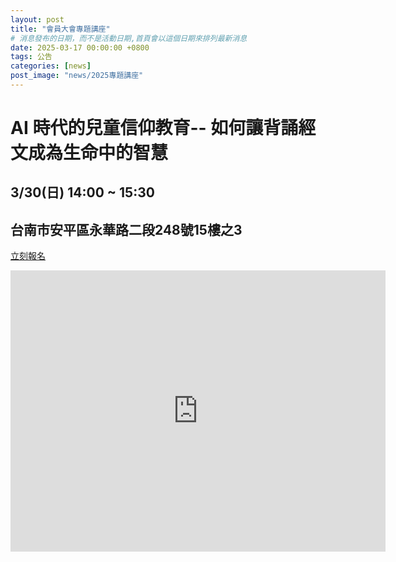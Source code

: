 ```yaml
---
layout: post
title: "會員大會專題講座"
# 消息發布的日期，而不是活動日期,首頁會以這個日期來排列最新消息
date: 2025-03-17 00:00:00 +0800
tags: 公告
categories: [news]
post_image: "news/2025專題講座"
---
```


# AI 時代的兒童信仰教育-- 如何讓背誦經文成為生命中的智慧
## 3/30(日) 14:00 ~ 15:30
## 台南市安平區永華路二段248號15樓之3 
<a class="main-btn main-btn-2" target="_blank" href="https://www.beclass.com/rid=294feca67d4025bbdb27">立刻報名</a>
<iframe src="https://www.google.com/maps/embed?pb=!1m18!1m12!1m3!1d3672.913246521346!2d120.17759807572689!3d22.990217417534083!2m3!1f0!2f0!3f0!3m2!1i1024!2i768!4f13.1!3m3!1m2!1s0x346e760c9de55555%3A0x8d39d627063f9f08!2zNzA45Y-w5Y2X5biC5a6J5bmz5Y2A5rC46I-v6Lev5LqM5q61MjQ46JmfMTUg5LmLIDM!5e0!3m2!1szh-TW!2stw!4v1742210009950!5m2!1szh-TW!2stw" width="600" height="450" style="border:0;" allowfullscreen="" loading="lazy" referrerpolicy="no-referrer-when-downgrade"></iframe>


